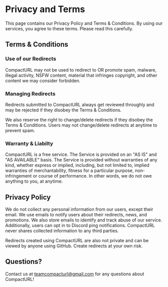 # Privacy and Terms

This page contains our Privacy Policy and Terms & Conditions. By using our services, you agree to these terms. Please read this carefully.

## Terms & Conditions

### Use of our Redirects

CompactURL may not be used to redirect to OR promote spam, malware, illegal activity, NSFW content, material that infringes copyright, and other content we may consider forbidden.

### Managing Redirects

Redirects submitted to CompactURL always get reviewed throughly and may be rejected if they disobey the Terms & Conditions.

We also reserve the right to change/delete redirects if they disobey the Terms & Conditions. Users may not change/delete redirects at anytime to prevent spam.

### Warranty & Liabilty

CompactURL is a free service. The Service is provided on an "AS IS" and "AS AVAILABLE" basis. The Service is provided without warranties of any kind, whether express or implied, including, but not limited to, implied warranties of merchantability, fitness for a particular purpose, non-infringement or course of performance. In other words, we do not owe anything to you, at anytime.

## Privacy Policy

We do not collect any personal information from our users, except their email. We use emails to notify users about their redirects, news, and promotions. We also store emails to identify and track abuse of our service. Additionally, users can opt in to Discord ping notifications. CompactURL never shares collected information to any third parties.

Redirects created using CompactURL are also not private and can be viewed by anyone using GitHub. Create redirects at your own risk.

## Questions?

Contact us at teamcompacturl@gmail.com for any questions about CompactURL!
